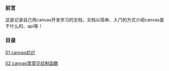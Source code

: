 ### 前言

这是记录自己用canvas开发学习的文档，文档以简单、入门的方式介绍canvas是干什么的、api等！


### 目录

[01 canvas初识](https://github.com/woai30231/canvas-note/blob/master/article/01.md)

[02 canvas常常见绘制函数](https://github.com/woai30231/canvas-note/blob/master/article/02.md)
